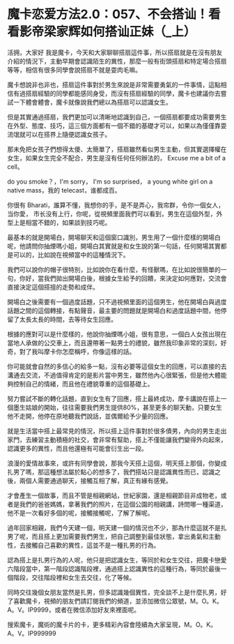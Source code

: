 # 魔卡恋爱方法2.0：057、不会搭讪！看看影帝梁家辉如何搭讪正妹（_上）

活拥，大家好 我是魔卡，今天和大家聊聊搭扇這件事，所以搭扇就是在沒有朋友介紹的情況下，主動早期會認識陌生的異性，那麼一般有街頭搭扇和特定場合搭扇等等，相信有很多同學會說搭扇不就是耍肉毛嘛。

魔卡想說非也非也，搭扇這件事對於男生來說是非常需要勇氣的一件事情，這點相信有過搭扇經驗的同學都能感同身受，而沒有搭扇經驗的同學，魔卡也建議你去嘗試一下體會體會，魔卡就像說我們總以為搭扇可以認識女生。

但是其實通過搭扇，我們更加可以清晰地認識到自己，一個搭扇都要成功需要男生在外型、態度、技巧，這三個方面都有一個不錯的基礎才可以，如果以為僅僅靠耍流氓就可以在搭界上隨便認識女孩子。

那未免把女孩子們想得太傻、太簡單了，搭扇雖然看似男生主動，但其實選擇權在女生，如果女生完全不配合，男生是沒有任何任何辦法的， Excuse me a bit of a cell。

 do you smoke？，I'm sorry， I'm so surprised， a young white girl on a native mass，我的 telecast，谁都成百。

你很有 Bharati，誰算不懂，我想你的手，是不是弄心，我帘群，令你一個女人，当你愛， 市长没有上行，你呢，從視頻里面我們可以看到，男生在這個外型，外型上是相當不錯的，如果談到技巧呢。

最基本的就是開場白，開場聊天和這個窗口識別，男生用了一個什麼樣的開場白呢，他請問你抽煙嗎小姐，開場白其實就是和女生說的第一句話，任何開場其實都是可以的，比如說在視頻當中的這種情況下。

我們可以說你的帽子很特別，比如說你在看什麼，有怪獸嗎，在比如說很簡單的一句，你好，當我們拋出開場白後，根據女生給予的回饋，來決定如何應對，交流會直接決定這個搭擅的走勢和成伴。

開場白之後需要有一個過度話題，只不過視頻里面的這個男生，他在開場白與過度話題之間的這個轉接，有點聲音，最主要的問題就是開場白和過度話題中間，他停留了太長太長的時間，去等待女生回應。

根據的應對可以是什麼樣的，他說你抽煙嗎小姐，很有意思，一個白人女孩出現在當地人承做的公交車上，而且還帶著一點男士的禮貌，雖然我印象非常的深刻，好奇，對了我叫摩卡你怎麼稱呼，你像這樣的話。

你可能就會自然的多信心的給多一點，沒有必要等這個女生的回應，可以直接的去溝通去交流，不過值得肯定的是影片當中男生，雖然他內心很緊張，但是他大體能夠控制自己的情緒，而且他在禮貌尊重的這個基礎上。

努力嘗試不斷的轉化話題，直到女生有了回應，搭上最終成功，摩卡講說在搭上一個墨生姑娘的開始，往往需要我們男生提供80%，甚至更多的聊天動，只要女生他不走開，他停在原地聽我們說話，並偶爾給予少量的回應。

就是生活當中搭上最常見的情況，所以搭上這件事對於很多債男，內向的男生走出家門，去練習主動積極的社交，會非常有幫助，搭上不僅能讓我們變得外向起來，認識更多的異性，而且他還極有可能會衍生出一段。

浪漫的愛情故事來，或許有同學會說，那我今天搭上這個，明天搭上那個，你變成扎男了嗎，那這種想法屬於點心的想多了，我們搭站只是認識異性而已，認識之後，兩個人需要通過聊天，接觸互相了解，真正有緣有感覺。

才會產生一個故事，而且不管是相親網站，世紀家園，還是相親節目非成物老，或者是我們的爸爸媽媽，拿著我們的照片，在這個公園的相親講，詩問哪一種渠道，他不是一次看好多個的呢，接觸接觸呢，了解了解呢。

過年回家相親，我們今天建一個，明天建一個的情況也不少，那為什麼這就不是扎男了呢，而且搭上更加需要我們男生，把自己調整到最佳狀態，拿出勇氣和主動性，去接觸自己喜歡的異性，這並不是一種扎男的行為。

認為搭上是扎男行為的人呢，他只是把認識女生，等同於和女生交往，把魔卡戀愛六階段當中，第一階段認識階段裡，通過搭上認識異性的這種行為，等同於最後一個階段，交往階段裡和女生去交往，化了等候。

同時交往幾個女朋友當然是扎男，但多認識幾個異性，完全談不上是什麼扎男，好了喜歡魔卡，視頻的朋友們請訂閱我們的頻道，並添加微信公眾號，M。O。K。A。V。IP9999，或者在微信添加好友來裡面呢。

搜索魔卡，魔術的魔卡片的卡，更多精彩內容會陸續為大家呈現，M。O。K。A。V。IP999999